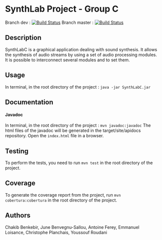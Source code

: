 # SynthLab Project - Group C

Branch dev : [![Build Status](https://travis-ci.com/Kwodhan/SynthLabC.svg?token=6zdxF4MUzxXu29Z8EQzC&branch=dev)](https://travis-ci.com/Kwodhan/SynthLabC) Branch master : [![Build Status](https://travis-ci.com/Kwodhan/SynthLabC.svg?token=yEvcBv9NYXmyDfvx1xFm&branch=master)](https://travis-ci.com/Kwodhan/SynthLabC)

## Description
SynthLabC is a graphical application dealing with sound synthesis. It allows the synthesis of audio streams by using a set of audio processing modules. It is possible to interconnect several modules and to set them.

## Usage 
In terminal, in the root directory of the project : ``` java -jar SynthLabC.jar ```

## Documentation
#### Javadoc
In terminal, in the root directory of the project : ```mvn javadoc:javadoc```
The html files of the javadoc will be generated in the target/site/apidocs repository. Open the ```index.html``` file in a browser.

## Testing

To perform the tests, you need to run ```mvn test``` in the root directory of the project. 

## Coverage 
To generate the coverage report from the project, run ```mvn cobertura:cobertura``` in the root directory of the project.


## Authors

Chakib Benkebir,
June Benvegnu-Sallou,
Antoine Ferey,
Emmanuel Loisance,
Christophe Planchais,
Youssouf Roudani
